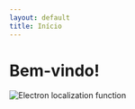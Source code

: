 ```yaml
---
layout: default
title: Início
---
```


# Bem-vindo!
![Electron localization function](/assets/NbNiSi_ELF_1102.jpg)
